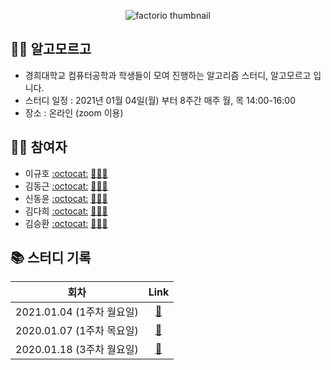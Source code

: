 
 <p align="center">
  <img src="https://user-images.githubusercontent.com/40848918/103416238-23703d00-4bc9-11eb-93f7-494ef7ea9eb5.png" alt="factorio thumbnail"/>
</p> 



## 👨‍💻 알고모르고
- 경희대학교 컴퓨터공학과 학생들이 모여 진행하는 알고리즘 스터디, 알고모르고 입니다.
- 스터디 일정 : 2021년 01월 04일(월) 부터 8주간 매주 월, 목 14:00-16:00
- 장소 : 온라인 (zoom 이용)

## 🙋‍♀️ 참여자
- 이규호 [:octocat:](https://github.com/GyuhoLee) [👨🏻‍💻](https://velog.io/@gyuho)
- 김동근 [:octocat:](https://github.com/Kim-DongGeun) [👨🏻‍💻](https://velog.io/@asdsa2134)
- 신동윤 [:octocat:](https://github.com/khusw) [👨🏻‍💻](https://sdy-study.tistory.com/)
- 김다희 [:octocat:](https://github.com/warmwhiten) [👩🏻‍💻](https://velog.io/@warmwhiten)
- 김승환 [:octocat:](https://github.com/Overnap) [👨🏻‍💻](https://www.notion.so/overnap/Blog-f48dc419c06c4fc0bfb2c48f14add860)

## 📚 스터디 기록

|           회차            |               Link           |           
| :-----------------------: | :-------------------------------: | 
| 2021.01.04 (1주차 월요일) | [:link:](./210104/readme.md) |
| 2020.01.07 (1주차 목요일) | [:link:](./210107/readme.md) | 
| 2020.01.18 (3주차 월요일) | [:link:](./210118/readme.md) | 

